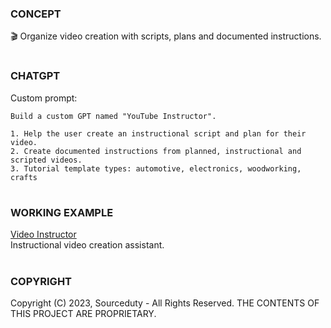 ### CONCEPT

🎬 Organize video creation with scripts, plans and documented instructions.

#
### CHATGPT

Custom prompt:

```
Build a custom GPT named "YouTube Instructor".

1. Help the user create an instructional script and plan for their video.
2. Create documented instructions from planned, instructional and scripted videos.
3. Tutorial template types: automotive, electronics, woodworking, crafts
```

#
### WORKING EXAMPLE

[Video Instructor](https://chat.openai.com/g/g-8uZmUQjZN-video-instructor)
<br>
Instructional video creation assistant.

#
### COPYRIGHT

Copyright (C) 2023, Sourceduty - All Rights Reserved.
THE CONTENTS OF THIS PROJECT ARE PROPRIETARY.
